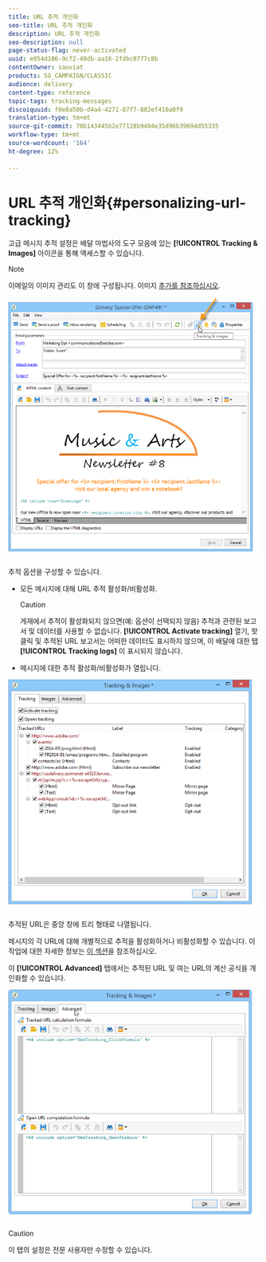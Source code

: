 ```yaml
---
title: URL 추적 개인화
seo-title: URL 추적 개인화
description: URL 추적 개인화
seo-description: null
page-status-flag: never-activated
uuid: e054d106-9cf2-49db-aa16-2fdbc0777c8b
contentOwner: sauviat
products: SG_CAMPAIGN/CLASSIC
audience: delivery
content-type: reference
topic-tags: tracking-messages
discoiquuid: f0e8a50b-d4a4-4271-87f7-802ef410a0f9
translation-type: tm+mt
source-git-commit: 70b143445b2e77128b9404e35d96b39694d55335
workflow-type: tm+mt
source-wordcount: '164'
ht-degree: 12%

---
```



# URL 추적 개인화{#personalizing-url-tracking}

고급 메시지 추적 설정은 배달 마법사의 도구 모음에 있는 **[!UICONTROL Tracking & Images]** 아이콘을 통해 액세스할 수 있습니다.

>[!NOTE]
>
>이메일의 이미지 관리도 이 창에 구성됩니다. 이미지 [추가를 참조하십시오](../../delivery/using/defining-the-email-content.md#adding-images).

![](assets/s_ncs_user_email_del_tracking_ico.png)

추적 옵션을 구성할 수 있습니다.

* 모든 메시지에 대해 URL 추적 활성화/비활성화.

   >[!CAUTION]
   >
   >게재에서 추적이 활성화되지 않으면(예: 옵션이 선택되지 않음) 추적과 관련된 보고서 및 데이터를 사용할 수 없습니다. **[!UICONTROL Activate tracking]** 열기, 핫 클릭 및 추적된 URL 보고서는 어떠한 데이터도 표시하지 않으며, 이 배달에 대한 탭 **[!UICONTROL Tracking logs]** 이 표시되지 않습니다.

* 메시지에 대한 추적 활성화/비활성화가 열립니다.

![](assets/s_ncs_user_email_del_tracking_param.png)

추적된 URL은 중앙 창에 트리 형태로 나열됩니다.

메시지의 각 URL에 대해 개별적으로 추적을 활성화하거나 비활성화할 수 있습니다. 이 작업에 대한 자세한 정보는 [이 섹션](../../delivery/using/how-to-configure-tracked-links.md)을 참조하십시오.

이 **[!UICONTROL Advanced]** 탭에서는 추적된 URL 및 여는 URL의 계산 공식을 개인화할 수 있습니다.

![](assets/s_ncs_user_email_del_tracking_param_adv.png)

>[!CAUTION]
>
>이 탭의 설정은 전문 사용자만 수정할 수 있습니다.
